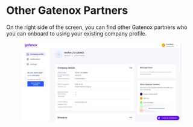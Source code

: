 # Other Gatenox Partners

On the right side of the screen, you can find other Gatenox partners who you can onboard to using your existing company profile.

<figure><img src="../../.gitbook/assets/Share_profile.png" alt=""><figcaption></figcaption></figure>
